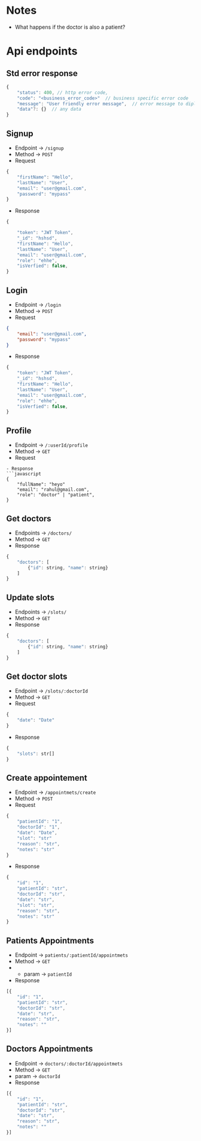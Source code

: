 # Notes
- What happens if the doctor is also a patient?

# Api endpoints


## Std error response
```javascript
{
    "status": 400, // http error code,
    "code": "<business_error_code>"  // business specific error code
    "message": "User friendly error message",  // error message to diplay to user
    "data"?: {}  // any data 
}
```


## Signup
- Endpoint -> `/signup`
- Method -> `POST`
- Request
```javascript
{
    "firstName": "Hello",
    "lastName": "User",
    "email": "user@gmail.com",
    "password": "mypass"
}
```
- Response
```javascript
{

    "token": "JWT Token",
    "_id": "hshsd",
    "firstName": "Hello",
    "lastName": "User",
    "email": "user@gmail.com",
    "role": "ehhe",
    "isVerfied": false,
}
```


## Login
- Endpoint -> `/login`
- Method -> `POST`
- Request
```json
{
    "email": "user@gmail.com",
    "password": "mypass"
}
```
- Response
```javascript
{
    "token": "JWT Token",
    "_id": "hshsd",
    "firstName": "Hello",
    "lastName": "User",
    "email": "user@gmail.com",
    "role": "ehhe",
    "isVerfied": false,
}
```


## Profile
- Endpoint -> `/:userId/profile`
- Method -> `GET`
- Request 
```
- Response 
```javascript
{
    "fullName": "heyo"
    "email": "rahul@gmail.com",
    "role": "doctor" | "patient",
}

```

## Get doctors
- Endpoints -> `/doctors/`
- Method -> `GET`
- Response
```javascript
{
    "doctors": [
        {"id": string, "name": string}
    ]
}
```

## Update slots
- Endpoints -> `/slots/`
- Method -> `GET`
- Response
```javascript
{
    "doctors": [
        {"id": string, "name": string}
    ]
}
```

## Get doctor slots
- Endpoint -> `/slots/:doctorId`
- Method -> `GET`
- Request 
```javascript
{
    "date": "Date"
}

```
- Response 
```javascript
{
    "slots": str[]
}
```

## Create appointement
- Endpoint -> `/appointmets/create`
- Method -> `POST`
- Request 
```javascript
{
    "patientId": "1",
    "doctorId": "1",
    "date": "Date",
    "slot": "str"
    "reason": "str",
    "notes": "str"
}
```
- Response 
```javascript
{
    "id": "1",
    "patientId": "str",
    "doctorId": "str",
    "date": "str",
    "slot": "str",
    "reason": "str",
    "notes": "str"
}
```

## Patients Appointments
- Endpoint -> `patients/:patientId/appointmets`
- Method -> `GET`
- - param -> `patientId`
- Response
```javascript
[{
    "id": "1",
    "patientId": "str",
    "doctorId": "str",
    "date": "str",
    "reason": "str",
    "notes": ""
}]
```

## Doctors Appointments
- Endpoint -> `doctors/:doctorId/appointmets`
- Method -> `GET`
- param -> `doctorId`
- Response
```javascript
[{
    "id": "1",
    "patientId": "str",
    "doctorId": "str",
    "date": "str",
    "reason": "str",
    "notes": ""
}]
```

